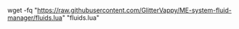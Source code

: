 wget -fq "https://raw.githubusercontent.com/GlitterVappy/ME-system-fluid-manager/fluids.lua" "fluids.lua"
